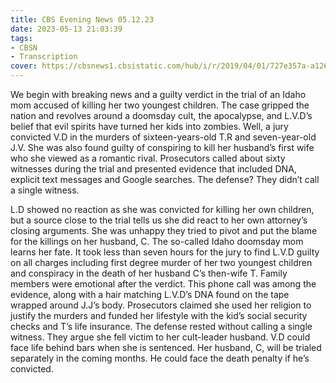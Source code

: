 ```yaml
---
title: CBS Evening News 05.12.23
date: 2023-05-13 21:03:39
tags:
- CBSN
- Transcription
cover: https://cbsnews1.cbsistatic.com/hub/i/r/2019/04/01/727e357a-a126-4138-a2c5-4d3222669d57/thumbnail/640x360/3ff2761028dc5c65cc4f07acd54bcd5c/cbsn2-logo-1920x1080.jpg
---
```

We begin with breaking news and a guilty verdict in the trial of an Idaho mom accused of killing her two youngest children. The case gripped the nation and revolves around a doomsday cult, the apocalypse, and L.V.D’s belief that evil spirits have turned her kids into zombies. Well, a jury convicted V.D in the murders of sixteen-years-old T.R and seven-year-old J.V. She was also found guilty of conspiring to kill her husband’s first wife who she viewed as a romantic rival. Prosecutors called about sixty witnesses during the trial and presented evidence that included DNA, explicit text messages and Google searches. The defense? They didn’t call a single witness.

L.D showed no reaction as she was convicted for killing her own children, but a source close to the trial tells us she did react to her own attorney’s closing arguments. She was unhappy they tried to pivot and put the blame for the killings on her husband, C. The so-called Idaho doomsday mom learns her fate. It took less than seven hours for the jury to find L.V.D guilty on all charges including first degree murder of her two youngest children and conspiracy in the death of her husband C’s then-wife T. Family members were emotional after the verdict. This phone call was among the evidence, along with a hair matching L.V.D’s DNA found on the tape wrapped around J.J’s body. Prosecutors claimed she used her religion to justify the murders and funded her lifestyle with the kid’s social security checks and T’s life insurance. The defense rested without calling a single witness. They argue she fell victim to her cult-leader husband. V.D could face life behind bars when she is sentenced. Her husband, C, will be trialed separately in the coming months. He could face the death penalty if he’s convicted. 
